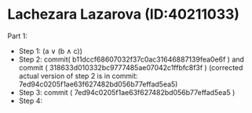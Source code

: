 # Lachezara Lazarova (ID:40211033)

Part 1:
- Step 1: (a ∨ (b ∧ c))
- Step 2: commit( b11dccf68607032f37c0ac31646887139fea0e6f ) and commit ( 318633d010332bc9777485ae07042c1ffbfc8f3f ) (corrected actual version of step 2 is in commit: 7ed94c0205f1ae63f627482bd056b77effad5ea5)
- Step 3: commit ( 7ed94c0205f1ae63f627482bd056b77effad5ea5 )
- Step 4:
